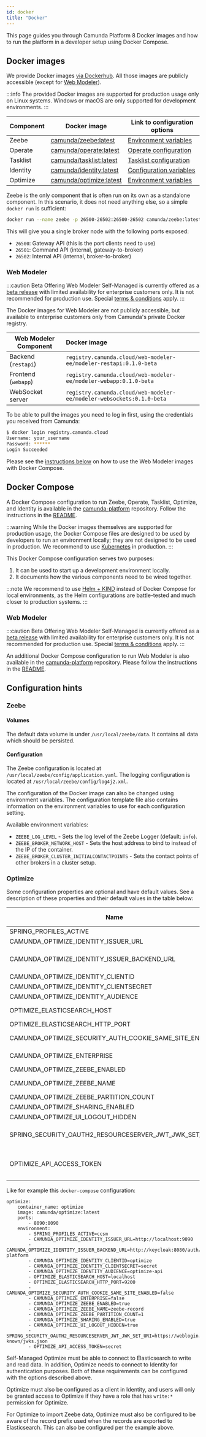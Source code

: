 ```yaml
---
id: docker
title: "Docker"
---
```


This page guides you through Camunda Platform 8 Docker images and how to run the platform in a developer setup using Docker Compose.

## Docker images

We provide Docker images [via Dockerhub](https://hub.docker.com/u/camunda). All those images are publicly accessible (except for [Web Modeler](#web-modeler)).

:::info
The provided Docker images are supported for production usage only on Linux systems. Windows or macOS are only supported for development environments.
:::

| Component | Docker image                                                         | Link to configuration options                                                                                           |
| --------- | -------------------------------------------------------------------- | ----------------------------------------------------------------------------------------------------------------------- |
| Zeebe     | [camunda/zeebe:latest](https://hub.docker.com/r/camunda/zeebe)       | [Environment variables](../../zeebe-deployment/configuration/environment-variables/)                                    |
| Operate   | [camunda/operate:latest](https://hub.docker.com/r/camunda/operate)   | [Operate configuration](../../operate-deployment/operate-configuration)                                                 |
| Tasklist  | [camunda/tasklist:latest](https://hub.docker.com/r/camunda/tasklist) | [Tasklist configuration](../../tasklist-deployment/tasklist-configuration)                                              |
| Identity  | [camunda/identity:latest](https://hub.docker.com/r/camunda/identity) | [Configuration variables](../../identity/deployment/configuration-variables/)                                           |
| Optimize  | [camunda/optimize:latest](https://hub.docker.com/r/camunda/optimize) | [Environment variables]($optimize$/self-managed/optimize-deployment/install-and-start/#available-environment-variables) |

Zeebe is the only component that is often run on its own as a standalone component. In this scenario, it does not need anything else, so a simple `docker run` is sufficient:

```bash
docker run --name zeebe -p 26500-26502:26500-26502 camunda/zeebe:latest
```

This will give you a single broker node with the following ports exposed:

- `26500`: Gateway API (this is the port clients need to use)
- `26501`: Command API (internal, gateway-to-broker)
- `26502`: Internal API (internal, broker-to-broker)

### Web Modeler

:::caution Beta Offering
Web Modeler Self-Managed is currently offered as a [beta release](../../../reference/early-access#beta)
with limited availability for enterprise customers only. It is not recommended for production use.
Special [terms & conditions](https://camunda.com/legal/terms/camunda-platform/camunda-platform-8-self-managed/) apply.
:::

The Docker images for Web Modeler are not publicly accessible, but available to enterprise customers only from
Camunda's private Docker registry.

| Web Modeler Component | Docker image                                                          |
| --------------------- | :-------------------------------------------------------------------- |
| Backend (`restapi`)   | `registry.camunda.cloud/web-modeler-ee/modeler-restapi:0.1.0-beta`    |
| Frontend (`webapp`)   | `registry.camunda.cloud/web-modeler-ee/modeler-webapp:0.1.0-beta`     |
| WebSocket server      | `registry.camunda.cloud/web-modeler-ee/modeler-websockets:0.1.0-beta` |

To be able to pull the images you need to log in first, using the credentials you received from Camunda:

```bash
$ docker login registry.camunda.cloud
Username: your_username
Password: ******
Login Succeeded
```

Please see the [instructions below](#web-modeler-1) on how to use the Web Modeler images with Docker Compose.

## Docker Compose

A Docker Compose configuration to run Zeebe, Operate, Tasklist, Optimize, and Identity is available in the [camunda-platform](https://github.com/camunda/camunda-platform/blob/main/docker-compose.yaml) repository.
Follow the instructions in the [README](https://github.com/camunda/camunda-platform#using-docker-compose).

:::warning
While the Docker images themselves are supported for production usage, the Docker Compose files are designed to be used by developers to run an environment locally; they are not designed to be used in production. We recommend to use [Kubernetes](./helm-kubernetes/overview.md) in production.
:::

This Docker Compose configuration serves two purposes:

1. It can be used to start up a development environment locally.
2. It documents how the various components need to be wired together.

:::note
We recommend to use [Helm + KIND](./helm-kubernetes/guides/local-kubernetes-cluster.md) instead of Docker Compose for local environments, as the Helm configurations are battle-tested and much closer to production systems.
:::

### Web Modeler

:::caution Beta Offering
Web Modeler Self-Managed is currently offered as a [beta release](../../../reference/early-access#beta)
with limited availability for enterprise customers only. It is not recommended for production use.
Special [terms & conditions](https://camunda.com/legal/terms/camunda-platform/camunda-platform-8-self-managed/) apply.
:::

An additional Docker Compose configuration to run Web Modeler is also available in the
[camunda-platform](https://github.com/camunda/camunda-platform/blob/main/docker-compose-web-modeler-beta.yaml) repository.
Please follow the instructions in the [README](https://github.com/camunda/camunda-platform#web-modeler-self-managed-beta-release).

## Configuration hints

### Zeebe

#### Volumes

The default data volume is under `/usr/local/zeebe/data`. It contains
all data which should be persisted.

#### Configuration

The Zeebe configuration is located at `/usr/local/zeebe/config/application.yaml`.
The logging configuration is located at `/usr/local/zeebe/config/log4j2.xml`.

The configuration of the Docker image can also be changed using environment
variables. The configuration template file also contains information on the environment
variables to use for each configuration setting.

Available environment variables:

- `ZEEBE_LOG_LEVEL` - Sets the log level of the Zeebe Logger (default: `info`).
- `ZEEBE_BROKER_NETWORK_HOST` - Sets the host address to bind to instead of the IP of the container.
- `ZEEBE_BROKER_CLUSTER_INITIALCONTACTPOINTS` - Sets the contact points of other brokers in a cluster setup.

### Optimize

Some configuration properties are optional and have default values. See a description of these properties and their default values in the table below:

| Name                                                    | Description                                                                                                                                                                                | Default value |
| ------------------------------------------------------- | ------------------------------------------------------------------------------------------------------------------------------------------------------------------------------------------ | ------------- |
| SPRING_PROFILES_ACTIVE                                  | Starts Optimize in Self-Managed mode.                                                                                                                                                      |
| CAMUNDA_OPTIMIZE_IDENTITY_ISSUER_URL                    | The URL at which Identity can be accessed by Optimize.                                                                                                                                     |
| CAMUNDA_OPTIMIZE_IDENTITY_ISSUER_BACKEND_URL            | The URL at which the Identity auth provider can be accessed by Optimize. This should match the configured provider in Identity and is to be used for container to container communication. |
| CAMUNDA_OPTIMIZE_IDENTITY_CLIENTID                      | The Client ID used to register Optimize with Identity.                                                                                                                                     |
| CAMUNDA_OPTIMIZE_IDENTITY_CLIENTSECRET                  | The secret used when registering Optimize with Identity.                                                                                                                                   |
| CAMUNDA_OPTIMIZE_IDENTITY_AUDIENCE                      | The audience used when registering Optimize with Identity.                                                                                                                                 |
| OPTIMIZE_ELASTICSEARCH_HOST                             | The address/hostname under which the Elasticsearch node is available.                                                                                                                      | localhost     |
| OPTIMIZE_ELASTICSEARCH_HTTP_PORT                        | The port number used by Elasticsearch to accept HTTP connections.                                                                                                                          | 9200          |
| CAMUNDA_OPTIMIZE_SECURITY_AUTH_COOKIE_SAME_SITE_ENABLED | Determines if `same-site` is enabled for Optimize cookies. This must be set to `false`.                                                                                                    | true          |
| CAMUNDA_OPTIMIZE_ENTERPRISE                             | This should only be set to `true` if an Enterprise License has been acquired.                                                                                                              | true          |
| CAMUNDA_OPTIMIZE_ZEEBE_ENABLED                          | Enables import of Zeebe data in Optimize.                                                                                                                                                  | false         |
| CAMUNDA_OPTIMIZE_ZEEBE_NAME                             | The record prefix for exported Zeebe records.                                                                                                                                              | zeebe-record  |
| CAMUNDA_OPTIMIZE_ZEEBE_PARTITION_COUNT                  | The number of partitions configured in Zeebe.                                                                                                                                              | 1             |
| CAMUNDA_OPTIMIZE_SHARING_ENABLED                        | Enable/disable the possibility to share reports and dashboards.                                                                                                                            | true          |
| CAMUNDA_OPTIMIZE_UI_LOGOUT_HIDDEN                       | Disables the logout button (logout is handled by Identity).                                                                                                                                | true          |
| SPRING_SECURITY_OAUTH2_RESOURCESERVER_JWT_JWK_SET_URI   | Authentication for the Public REST API using a resource server to validate the JWT token. Complete URI to get public keys for JWT validation.                                              | null          |
| OPTIMIZE_API_ACCESS_TOKEN                               | Authentication for the Public REST API using a static shared token. Will be ignored if SPRING_SECURITY_OAUTH2_RESOURCESERVER_JWT_JWK_SET_URI is also set.                                  | null          |

Like for example this `docker-compose` configuration:

```
optimize:
    container_name: optimize
    image: camunda/optimize:latest
    ports:
        - 8090:8090
    environment:
        - SPRING_PROFILES_ACTIVE=ccsm
        - CAMUNDA_OPTIMIZE_IDENTITY_ISSUER_URL=http://localhost:9090
        - CAMUNDA_OPTIMIZE_IDENTITY_ISSUER_BACKEND_URL=http://keycloak:8080/auth/realms/camunda-platform
        - CAMUNDA_OPTIMIZE_IDENTITY_CLIENTID=optimize
        - CAMUNDA_OPTIMIZE_IDENTITY_CLIENTSECRET=secret
        - CAMUNDA_OPTIMIZE_IDENTITY_AUDIENCE=optimize-api
        - OPTIMIZE_ELASTICSEARCH_HOST=localhost
        - OPTIMIZE_ELASTICSEARCH_HTTP_PORT=9200
        - CAMUNDA_OPTIMIZE_SECURITY_AUTH_COOKIE_SAME_SITE_ENABLED=false
        - CAMUNDA_OPTIMIZE_ENTERPRISE=false
        - CAMUNDA_OPTIMIZE_ZEEBE_ENABLED=true
        - CAMUNDA_OPTIMIZE_ZEEBE_NAME=zeebe-record
        - CAMUNDA_OPTIMIZE_ZEEBE_PARTITION_COUNT=1
        - CAMUNDA_OPTIMIZE_SHARING_ENABLED=true
        - CAMUNDA_OPTIMIZE_UI_LOGOUT_HIDDEN=true
        - SPRING_SECURITY_OAUTH2_RESOURCESERVER_JWT_JWK_SET_URI=https://weblogin.cloud.company.com/.well-known/jwks.json
        - OPTIMIZE_API_ACCESS_TOKEN=secret
```

Self-Managed Optimize must be able to connect to Elasticsearch to write and read data. In addition, Optimize needs to connect to Identity for authentication purposes. Both of these requirements can be configured with the options described above.

Optimize must also be configured as a client in Identity, and users will only be granted access to Optimize if they have a role
that has `write:*` permission for Optimize.

For Optimize to import Zeebe data, Optimize must also be configured to be aware of the record prefix used when the records are exported to Elasticsearch. This can also be configured per the example above.
